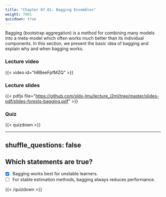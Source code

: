 ```yaml
---
title: "Chapter 07.01: Bagging Ensembles"
weight: 7001
quizdown: true
---
```

Bagging (bootstrap aggregation) is a method for combining many models into a meta-model which often works much better than its individual components. In this section, we present the basic idea of bagging and explain why and when bagging works.

<!--more-->

### Lecture video

{{< video id="hRBeeFpfMZQ" >}}

### Lecture slides

{{< pdfjs file="https://github.com/slds-lmu/lecture_i2ml/tree/master/slides-pdf/slides-forests-bagging.pdf" >}}

### Quiz

{{< quizdown >}}

---
shuffle_questions: false
---

## Which statements are true? 

- [x] Bagging works best for unstable learners.
- [ ] For stable estimation methods, bagging always reduces performance.

{{< /quizdown >}}